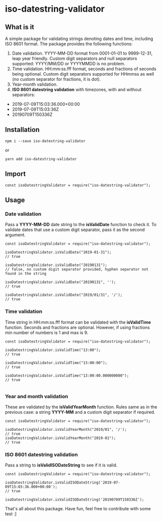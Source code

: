 # iso-datestring-validator

## What is it

A simple package for validating strings denoting dates and time, including ISO 8601 format. The package provides the following functions:

1. Date validation. YYYY-MM-DD format from 0001-01-01 to 9999-12-31, leap year friendly. Custom digit separators and null separators supported: YYYY/MM/DD or YYYYMMDD is no problem.
2. Time validation. HH:mm:ss.fff format, seconds and fractions of seconds being optional. Custom digit separators supported for HHmmss as well (no custom separator for fractions, it is dot).
3. Year-month validation.
4. **ISO 8601 datestring validation** with timezones, with and without separators:
* 2019-07-09T15:03:36.000+00:00
* 2019-07-09T15:03:36Z
* 20190709T150336Z

## Installation
```
npm i --save iso-datestring-validator
```
or
```
yarn add iso-datestring-validator
```

## Import
```
const isoDatestringValidator = require("iso-datestring-validator");
```

## Usage

### Date validation

Pass a **YYYY-MM-DD** date string to the **isValidDate** function to check it. To validate dates that use a custom digit separator, pass it as the second argument. 
```
const isoDatestringValidator = require("iso-datestring-validator");

isoDatestringValidator.isValidDate("2019-01-31");
// true

isoDatestringValidator.isValidDate("20190131");
// false, no custom digit separator provided, hyphen separator not found in the string

isoDatestringValidator.isValidDate("20190131", '');
// true

isoDatestringValidator.isValidDate("2019/01/31", '/');
// true
```

### Time validation
Time string in HH:mm:ss.fff format can be validated with the **isValidTime** function. Seconds and fractions are optional. However, if using fractions min number of numbers is 1 and max is 9.

```
const isoDatestringValidator = require("iso-datestring-validator");

isoDatestringValidator.isValidTime("13:00");
// true

isoDatestringValidator.isValidTime("13:00:00");
// true

isoDatestringValidator.isValidTime("13:00:00.000000000");
// true


```

### Year and month validation

These are validated by the **isValidYearMonth** function. Rules same as in the previous case: a string **YYYY-MM** and a custom digit separator if required.

```
const isoDatestringValidator = require("iso-datestring-validator");

isoDatestringValidator.isValidYearMonth("2019/01", '/');
// true
isoDatestringValidator.isValidYearMonth("2019-01");
// true
```

### ISO 8601 datestring validation
Pass a string to **isValidISODateString** to see if it is valid.
```
const isoDatestringValidator = require("iso-datestring-validator");

isoDatestringValidator.isValidISODateString('2019-07-09T15:03:36.000+00:00');
// true

isoDatestringValidator.isValidISODateString('20190709T150336Z');

```

That's all about this package. Have fun, feel free to contribute with some test :]